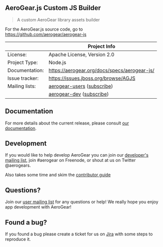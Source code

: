 ## AeroGear.js Custom JS Builder

> A custom AeroGear library assets  builder

For the AeroGear.js source code, go to https://github.com/aerogear/aerogear-js

|                 | Project Info  |
| --------------- | ------------- |
| License:        | Apache License, Version 2.0  |
| Project Type:   | Node.js  |
| Documentation:  | https://aerogear.org/docs/specs/aerogear-js/  |
| Issue tracker:  | https://issues.jboss.org/browse/AGJS  |
| Mailing lists:  | [aerogear-users](http://aerogear-users.1116366.n5.nabble.com/) ([subscribe](https://lists.jboss.org/mailman/listinfo/aerogear-users))  |
|                 | [aerogear-dev](http://aerogear-dev.1069024.n5.nabble.com/) ([subscribe](https://lists.jboss.org/mailman/listinfo/aerogear-dev))  |

## Documentation

For more details about the current release, please consult [our documentation](https://aerogear.org/docs/specs/aerogear-js/).

## Development

If you would like to help develop AeroGear you can join our [developer's mailing list](https://lists.jboss.org/mailman/listinfo/aerogear-dev), join #aerogear on Freenode, or shout at us on Twitter @aerogears.

Also takes some time and skim the [contributor guide](http://aerogear.org/docs/guides/Contributing/)

## Questions?

Join our [user mailing list](https://lists.jboss.org/mailman/listinfo/aerogear-users) for any questions or help! We really hope you enjoy app development with AeroGear!

## Found a bug?

If you found a bug please create a ticket for us on [Jira](https://issues.jboss.org/browse/AGJS) with some steps to reproduce it.
